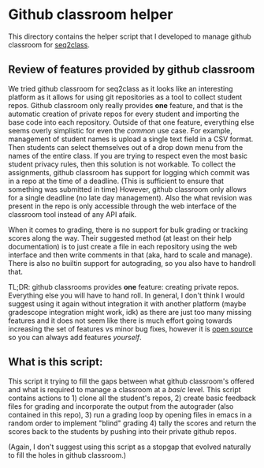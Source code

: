 # Github classroom helper

This directory contains the helper script that I developed to manage github
classroom for [seq2class](https://seq2class.github.io/).

## Review of features provided by github classroom
We tried github classroom for seq2class as it looks like an interesting platform
as it allows for using git repositories as a tool to collect student repos.
Github classroom only really provides **one** feature, and that is the
automatic creation of private repos for every student and importing the base
code into each repository.  Outside of that one feature, everything else seems
overly simplistic for even the *common* use case.  For example, management of
student names is upload a single text field in a CSV format.  Then students can
select themselves out of a drop down menu from the names of the entire class.
If you are trying to respect even the most basic student privacy rules, then
this solution is not workable.  To collect the assignments, github classroom has
support for logging which commit was in a repo at the time of a deadline.  (This
is sufficient to ensure that something was submitted in time) However, github
classroom only allows for a single deadline (no late day management).  Also the
what revision was present in the repo is only accessible through the web
interface of the classroom tool instead of any API afaik.

When it comes to grading, there is no support for bulk grading or tracking
scores along the way.  Their suggested method (at least on their help
documentation) is to just create a file in each repository using the web
interface and then write comments in that (aka, hard to scale and manage).
There is also no builtin support for autograding, so you also have to handroll
that.

TL;DR: github classrooms provides **one** feature: creating private repos.
Everything else you will have to hand roll.  In general, I don't think I would
suggest using it again without integration it with another platform (maybe
gradescope integration might work, idk) as there are just too many missing
features and it does not seem like there is much effort going towards increasing
the set of features vs minor bug fixes, however it
is [open source](https://github.com/education/classroom) so you can always add
features *yourself*.


## What is this script:

This script it trying to fill the gaps between what github classroom's offered
and what is required to manage a classroom at a *basic* level.  This script
contains actions to 1) clone all the student's repos, 2) create basic feedback
files for grading and incorporate the output from the autograder (also contained
in this repo), 3) run a grading loop by opening files in emacs in a random order
to implement "blind" grading 4) tally the scores and return the scores back to
the students by pushing into their private github repos.

(Again, I don't suggest using this script as a stopgap that evolved naturally to
fill the holes in github classroom.)
